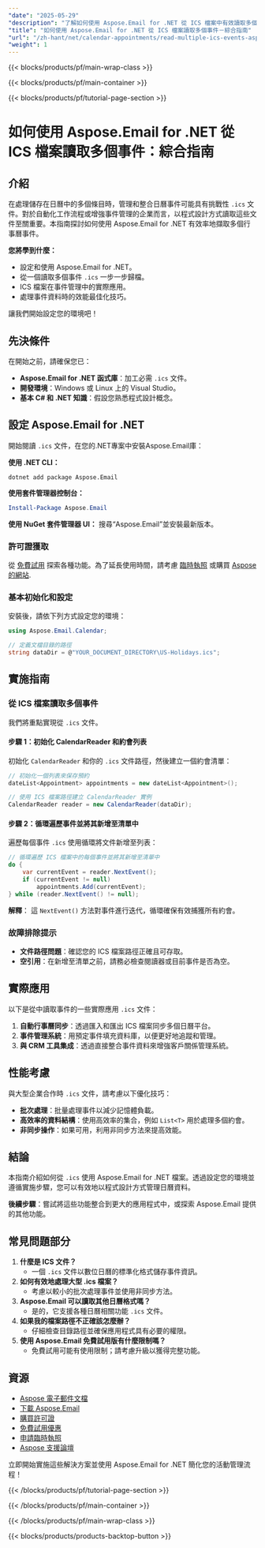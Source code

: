 ```yaml
---
"date": "2025-05-29"
"description": "了解如何使用 Aspose.Email for .NET 從 ICS 檔案中有效讀取多個行事曆事件。本指南涵蓋設定、實作和效能技巧。"
"title": "如何使用 Aspose.Email for .NET 從 ICS 檔案讀取多個事件－綜合指南"
"url": "/zh-hant/net/calendar-appointments/read-multiple-ics-events-aspose-email-net/"
"weight": 1
---
```


{{< blocks/products/pf/main-wrap-class >}}

{{< blocks/products/pf/main-container >}}

{{< blocks/products/pf/tutorial-page-section >}}
# 如何使用 Aspose.Email for .NET 從 ICS 檔案讀取多個事件：綜合指南

## 介紹

在處理儲存在日曆中的多個條目時，管理和整合日曆事件可能具有挑戰性 `.ics` 文件。對於自動化工作流程或增強事件管理的企業而言，以程式設計方式讀取這些文件至關重要。本指南探討如何使用 Aspose.Email for .NET 有效率地擷取多個行事曆事件。

**您將學到什麼：**
- 設定和使用 Aspose.Email for .NET。
- 從一個讀取多個事件 `.ics` 一步一步歸檔。
- ICS 檔案在事件管理中的實際應用。
- 處理事件資料時的效能最佳化技巧。

讓我們開始設定您的環境吧！

## 先決條件

在開始之前，請確保您已：
- **Aspose.Email for .NET 函式庫**：加工必需 `.ics` 文件。
- **開發環境**：Windows 或 Linux 上的 Visual Studio。
- **基本 C# 和 .NET 知識**：假設您熟悉程式設計概念。

## 設定 Aspose.Email for .NET

開始閱讀 `.ics` 文件，在您的.NET專案中安裝Aspose.Email庫：

**使用 .NET CLI：**
```shell
dotnet add package Aspose.Email
```

**使用套件管理器控制台：**
```powershell
Install-Package Aspose.Email
```

**使用 NuGet 套件管理器 UI：**
搜尋“Aspose.Email”並安裝最新版本。

### 許可證獲取

從 [免費試用](https://releases.aspose.com/email/net/) 探索各種功能。為了延長使用時間，請考慮 [臨時執照](https://purchase.aspose.com/temporary-license/) 或購買 [Aspose的網站](https://purchase。aspose.com/buy).

### 基本初始化和設定

安裝後，請依下列方式設定您的環境：

```csharp
using Aspose.Email.Calendar;

// 定義文檔目錄的路徑
string dataDir = @"YOUR_DOCUMENT_DIRECTORY\US-Holidays.ics";
```

## 實施指南

### 從 ICS 檔案讀取多個事件

我們將重點實現從 `.ics` 文件。

#### 步驟 1：初始化 CalendarReader 和約會列表

初始化 `CalendarReader` 和你的 `.ics` 文件路徑，然後建立一個約會清單：

```csharp
// 初始化一個列表來保存預約
dateList<Appointment> appointments = new dateList<Appointment>();

// 使用 ICS 檔案路徑建立 CalendarReader 實例
CalendarReader reader = new CalendarReader(dataDir);
```

#### 步驟 2：循環遍歷事件並將其新增至清單中

遍歷每個事件 `.ics` 使用循環將文件新增至列表：

```csharp
// 循環遍歷 ICS 檔案中的每個事件並將其新增至清單中
do {
    var currentEvent = reader.NextEvent();
    if (currentEvent != null)
        appointments.Add(currentEvent);
} while (reader.NextEvent() != null);
```

**解釋**： 這 `NextEvent()` 方法對事件進行迭代，循環確保有效捕獲所有約會。

### 故障排除提示

- **文件路徑問題**：確認您的 ICS 檔案路徑正確且可存取。
- **空引用**：在新增至清單之前，請務必檢查閱讀器或目前事件是否為空。

## 實際應用

以下是從中讀取事件的一些實際應用 `.ics` 文件：

1. **自動行事曆同步**：透過匯入和匯出 ICS 檔案同步多個日曆平台。
2. **事件管理系統**：用預定事件填充資料庫，以便更好地追蹤和管理。
3. **與 CRM 工具集成**：透過直接整合事件資料來增強客戶關係管理系統。

## 性能考慮

與大型企業合作時 `.ics` 文件，請考慮以下優化技巧：
- **批次處理**：批量處理事件以減少記憶體負載。
- **高效率的資料結構**：使用高效率的集合，例如 `List<T>` 用於處理多個約會。
- **非同步操作**：如果可用，利用非同步方法來提高效能。

## 結論

本指南介紹如何從 `.ics` 使用 Aspose.Email for .NET 檔案。透過設定您的環境並遵循實施步驟，您可以有效地以程式設計方式管理日曆資料。

**後續步驟**：嘗試將這些功能整合到更大的應用程式中，或探索 Aspose.Email 提供的其他功能。

## 常見問題部分

1. **什麼是 ICS 文件？**
   - 一個 `.ics` 文件以數位日曆的標準化格式儲存事件資訊。
2. **如何有效地處理大型 .ics 檔案？**
   - 考慮以較小的批次處理事件並使用非同步方法。
3. **Aspose.Email 可以讀取其他日曆格式嗎？**
   - 是的，它支援各種日曆相關功能 `.ics` 文件。
4. **如果我的檔案路徑不正確該怎麼辦？**
   - 仔細檢查目錄路徑並確保應用程式具有必要的權限。
5. **使用 Aspose.Email 免費試用版有什麼限制嗎？**
   - 免費試用可能有使用限制；請考慮升級以獲得完整功能。

## 資源

- [Aspose 電子郵件文檔](https://reference.aspose.com/email/net/)
- [下載 Aspose.Email](https://releases.aspose.com/email/net/)
- [購買許可證](https://purchase.aspose.com/buy)
- [免費試用優惠](https://releases.aspose.com/email/net/)
- [申請臨時執照](https://purchase.aspose.com/temporary-license/)
- [Aspose 支援論壇](https://forum.aspose.com/c/email/10)

立即開始實施這些解決方案並使用 Aspose.Email for .NET 簡化您的活動管理流程！

{{< /blocks/products/pf/tutorial-page-section >}}

{{< /blocks/products/pf/main-container >}}

{{< /blocks/products/pf/main-wrap-class >}}

{{< blocks/products/products-backtop-button >}}